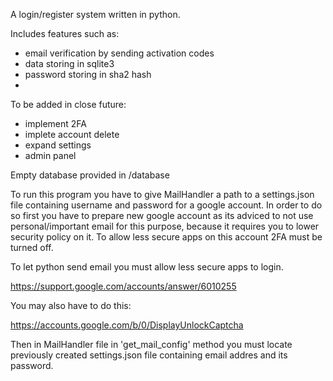 A login/register system written in python. 

Includes features such as:
- email verification by sending activation codes
- data storing in sqlite3
- password storing in sha2 hash
- 
To be added in close future:
- implement 2FA
- implete account delete
- expand settings
- admin panel

Empty database provided in /database

To run this program you have to give MailHandler a path to a settings.json file containing username and password for a google account.
In order to do so first you have to prepare new google account as its adviced to not use personal/important email for this purpose,
because it requires you to lower security policy on it. To allow less secure apps on this account 2FA must be turned off.

To let python send email you must allow less secure apps to login. 

https://support.google.com/accounts/answer/6010255

You may also have to do this:

https://accounts.google.com/b/0/DisplayUnlockCaptcha

Then in MailHandler file in 'get_mail_config' method you must locate previously created settings.json file containing email addres and its password.
